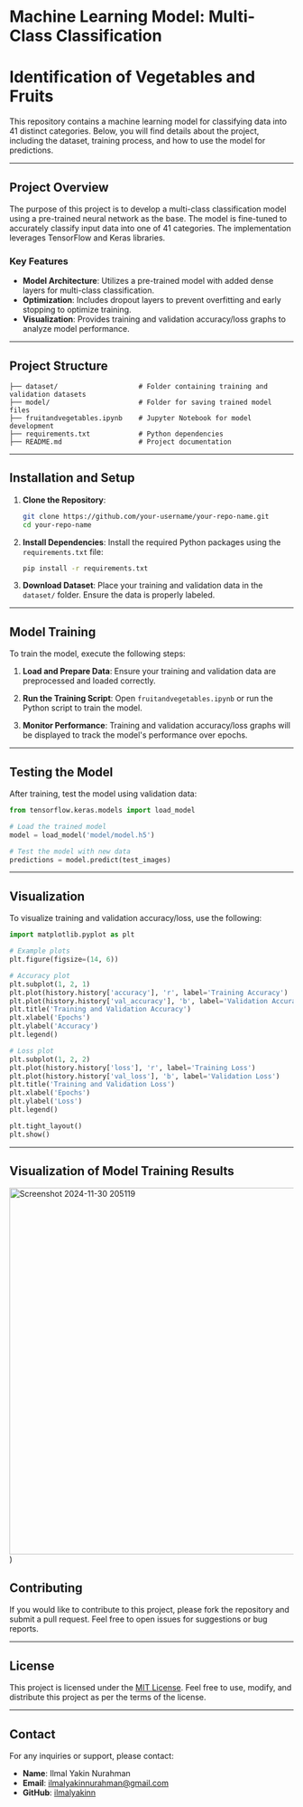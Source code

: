 # Machine Learning Model: Multi-Class Classification
# Identification of Vegetables and Fruits

This repository contains a machine learning model for classifying data into 41 distinct categories. Below, you will find details about the project, including the dataset, training process, and how to use the model for predictions.

---

## Project Overview
The purpose of this project is to develop a multi-class classification model using a pre-trained neural network as the base. The model is fine-tuned to accurately classify input data into one of 41 categories. The implementation leverages TensorFlow and Keras libraries.

### Key Features
- **Model Architecture**: Utilizes a pre-trained model with added dense layers for multi-class classification.
- **Optimization**: Includes dropout layers to prevent overfitting and early stopping to optimize training.
- **Visualization**: Provides training and validation accuracy/loss graphs to analyze model performance.

---

## Project Structure

```
├── dataset/                    # Folder containing training and validation datasets
├── model/                      # Folder for saving trained model files
├── fruitandvegetables.ipynb    # Jupyter Notebook for model development
├── requirements.txt            # Python dependencies
├── README.md                   # Project documentation
```

---

## Installation and Setup

1. **Clone the Repository**:
   ```bash
   git clone https://github.com/your-username/your-repo-name.git
   cd your-repo-name
   ```

2. **Install Dependencies**:
   Install the required Python packages using the `requirements.txt` file:
   ```bash
   pip install -r requirements.txt
   ```

3. **Download Dataset**:
   Place your training and validation data in the `dataset/` folder. Ensure the data is properly labeled.

---

## Model Training

To train the model, execute the following steps:

1. **Load and Prepare Data**:
   Ensure your training and validation data are preprocessed and loaded correctly.

2. **Run the Training Script**:
   Open `fruitandvegetables.ipynb` or run the Python script to train the model.

3. **Monitor Performance**:
   Training and validation accuracy/loss graphs will be displayed to track the model's performance over epochs.

---

## Testing the Model

After training, test the model using validation data:

```python
from tensorflow.keras.models import load_model

# Load the trained model
model = load_model('model/model.h5')

# Test the model with new data
predictions = model.predict(test_images)
```

---

## Visualization

To visualize training and validation accuracy/loss, use the following:

```python
import matplotlib.pyplot as plt

# Example plots
plt.figure(figsize=(14, 6))

# Accuracy plot
plt.subplot(1, 2, 1)
plt.plot(history.history['accuracy'], 'r', label='Training Accuracy')
plt.plot(history.history['val_accuracy'], 'b', label='Validation Accuracy')
plt.title('Training and Validation Accuracy')
plt.xlabel('Epochs')
plt.ylabel('Accuracy')
plt.legend()

# Loss plot
plt.subplot(1, 2, 2)
plt.plot(history.history['loss'], 'r', label='Training Loss')
plt.plot(history.history['val_loss'], 'b', label='Validation Loss')
plt.title('Training and Validation Loss')
plt.xlabel('Epochs')
plt.ylabel('Loss')
plt.legend()

plt.tight_layout()
plt.show()
```

---

## Visualization of Model Training Results

<img width="649" alt="Screenshot 2024-11-30 205119" src="https://github.com/user-attachments/assets/d7dab1d8-349b-4e96-8b90-b5890dd6c763">
)


## Contributing
If you would like to contribute to this project, please fork the repository and submit a pull request. Feel free to open issues for suggestions or bug reports.

---

## License
This project is licensed under the [MIT License](LICENSE). Feel free to use, modify, and distribute this project as per the terms of the license.

---

## Contact
For any inquiries or support, please contact:
- **Name**: Ilmal Yakin Nurahman
- **Email**: ilmalyakinnurahman@gmail.com
- **GitHub**: [ilmalyakinn](https://github.com/ilmalyakinn)

